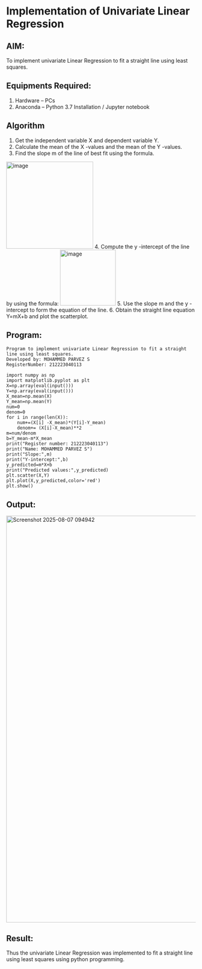 # Implementation of Univariate Linear Regression
## AIM:
To implement univariate Linear Regression to fit a straight line using least squares.

## Equipments Required:
1. Hardware – PCs
2. Anaconda – Python 3.7 Installation / Jupyter notebook

## Algorithm
1. Get the independent variable X and dependent variable Y.
2. Calculate the mean of the X -values and the mean of the Y -values.
3. Find the slope m of the line of best fit using the formula. 
<img width="231" alt="image" src="https://user-images.githubusercontent.com/93026020/192078527-b3b5ee3e-992f-46c4-865b-3b7ce4ac54ad.png">
4. Compute the y -intercept of the line by using the formula:
<img width="148" alt="image" src="https://user-images.githubusercontent.com/93026020/192078545-79d70b90-7e9d-4b85-9f8b-9d7548a4c5a4.png">
5. Use the slope m and the y -intercept to form the equation of the line.
6. Obtain the straight line equation Y=mX+b and plot the scatterplot.

## Program:
```
Program to implement univariate Linear Regression to fit a straight line using least squares.
Developed by: MOHAMMED PARVEZ S
RegisterNumber: 212223040113

import numpy as np
import matplotlib.pyplot as plt
X=np.array(eval(input()))
Y=np.array(eval(input()))
X_mean=np.mean(X)
Y_mean=np.mean(Y)
num=0
denom=0
for i in range(len(X)):
    num+=(X[i] -X_mean)*(Y[i]-Y_mean)
    denom+= (X[i]-X_mean)**2
m=num/denom
b=Y_mean-m*X_mean
print("Register number: 212223040113")
print("Name: MOHAMMED PARVEZ S")
print("Slope:",m)
print("Y-intercept:",b)
y_predicted=m*X+b
print("Predicted values:",y_predicted)
plt.scatter(X,Y)
plt.plot(X,y_predicted,color='red')
plt.show()
```

## Output:

<img width="1920" height="1080" alt="Screenshot 2025-08-07 094942" src="https://github.com/user-attachments/assets/3d842e19-929f-4592-a89e-bcf23161e74d" />


## Result:
Thus the univariate Linear Regression was implemented to fit a straight line using least squares using python programming.

